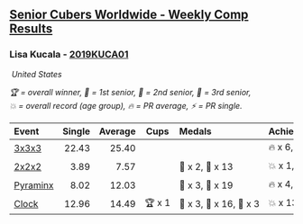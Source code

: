 <style>table {white-space: nowrap;}</style>
<link rel="stylesheet" type="text/css" href="/scw-comp/css/flags.css" />

## [Senior Cubers Worldwide - Weekly Comp Results](/scw-comp/results/)
### Lisa Kucala - [2019KUCA01](https://www.worldcubeassociation.org/persons/2019KUCA01)

<i class="flag flag-US" />&nbsp;United States

<span style="white-space: nowrap;">🏆 = overall winner</span>, <span style="white-space: nowrap;">🥇 = 1st senior</span>, <span style="white-space: nowrap;">🥈 = 2nd senior</span>, <span style="white-space: nowrap;">🥉 = 3rd senior</span>, <span style="white-space: nowrap;">💥 = overall record (age group)</span>, <span style="white-space: nowrap;">🔥 = PR average</span>, <span style="white-space: nowrap;">⚡ = PR single</span>.

| Event | Single | Average | Cups | Medals | Achievements|
| :-- | --: | --: | :--: | :-- | :-- |
| [3x3x3](333.md) | 22.43 | 25.40 |  |  | 🔥 x 6, ⚡ x 6 |
| [2x2x2](222.md) | 3.89 | 7.57 |  | 🥈 x 2, 🥉 x 13 | 💥 x 1, 🔥 x 4, ⚡ x 6 |
| [Pyraminx](pyram.md) | 8.02 | 12.03 |  | 🥈 x 3, 🥉 x 19 | 🔥 x 4, ⚡ x 4 |
| [Clock](clock.md) | 12.96 | 14.49 | 🏆 x 1 | 🥇 x 3, 🥈 x 16, 🥉 x 3 | 💥 x 13, 🔥 x 9, ⚡ x 11 |

<!-- Global site tag (gtag.js) - Google Analytics -->
<script async src="https://www.googletagmanager.com/gtag/js?id=UA-86348435-3"></script>
<script>window.dataLayer = window.dataLayer || []; function gtag() {dataLayer.push(arguments);} gtag('js', new Date()); gtag('config', 'UA-86348435-3');</script>
